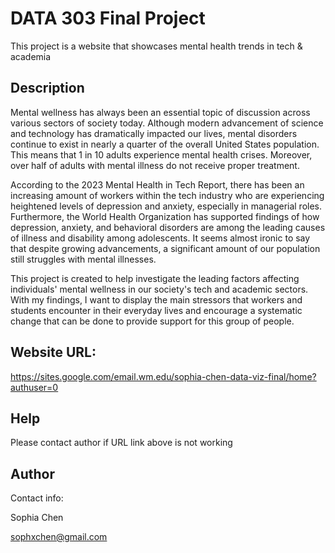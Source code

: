 # DATA 303 Final Project

This project is a website that showcases mental health trends in tech & academia

## Description

Mental wellness has always been an essential topic of discussion across various sectors of society today. Although modern advancement of science and technology has dramatically impacted our lives,  mental disorders continue to exist in nearly a quarter of the overall United States population. This means that 1 in 10 adults experience mental health crises. Moreover, over half of adults with mental illness do not receive proper treatment.

According to the 2023 Mental Health in Tech Report, there has been an increasing amount of workers within the tech industry who are experiencing heightened levels of depression and anxiety, especially in managerial roles. Furthermore, the World Health Organization has supported findings of how depression, anxiety, and behavioral disorders are among the leading causes of illness and disability among adolescents. It seems almost ironic to say that despite growing advancements, a significant amount of our population still struggles with mental illnesses.

This project is created to help investigate the leading factors affecting individuals' mental wellness in our society's tech and academic sectors. With my findings, I want to display the main stressors that workers and students encounter in their everyday lives and encourage a systematic change that can be done to provide support for this group of people. 

## Website URL: 

https://sites.google.com/email.wm.edu/sophia-chen-data-viz-final/home?authuser=0

## Help

Please contact author if URL link above is not working

## Author

Contact info: 

Sophia Chen 

sophxchen@gmail.com
